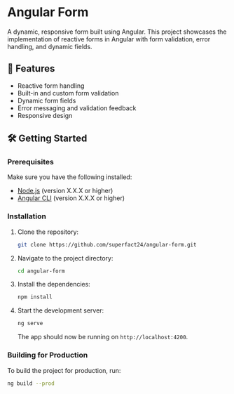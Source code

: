 # Angular Form

A dynamic, responsive form built using Angular. This project showcases the implementation of reactive forms in Angular with form validation, error handling, and dynamic fields.

## 📱 Features

- Reactive form handling
- Built-in and custom form validation
- Dynamic form fields
- Error messaging and validation feedback
- Responsive design

## 🛠️ Getting Started

### Prerequisites

Make sure you have the following installed:

- [Node.js](https://nodejs.org/) (version X.X.X or higher)
- [Angular CLI](https://angular.io/cli) (version X.X.X or higher)

### Installation

1. Clone the repository:
    ```bash
    git clone https://github.com/superfact24/angular-form.git
    ```

2. Navigate to the project directory:
    ```bash
    cd angular-form
    ```

3. Install the dependencies:
    ```bash
    npm install
    ```

4. Start the development server:
    ```bash
    ng serve
    ```

   The app should now be running on `http://localhost:4200`.

### Building for Production

To build the project for production, run:
```bash
ng build --prod
